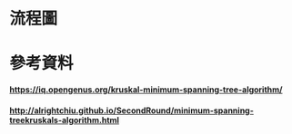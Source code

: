 # 流程圖
# 參考資料
#### https://iq.opengenus.org/kruskal-minimum-spanning-tree-algorithm/
#### http://alrightchiu.github.io/SecondRound/minimum-spanning-treekruskals-algorithm.html

